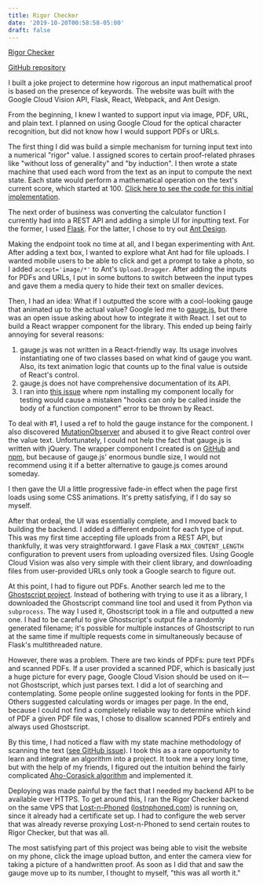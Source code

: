 ```yaml
---
title: Rigor Checker
date: '2019-10-20T00:58:58-05:00'
draft: false
---
```

[Rigor Checker](https://keanemind.github.io/rigor-checker/)

[GitHub repository](https://github.com/keanemind/rigor-checker)

I built a joke project to determine how rigorous an input mathematical proof is based on the presence of keywords. The website was built with the Google Cloud Vision API, Flask, React, Webpack, and Ant Design.

From the beginning, I knew I wanted to support input via image, PDF, URL, and plain text. I planned on using Google Cloud for the optical character recognition, but did not know how I would support PDFs or URLs.

The first thing I did was build a simple mechanism for turning input text into a numerical "rigor" value. I assigned scores to certain proof-related phrases like "without loss of generality" and "by induction". I then wrote a state machine that used each word from the text as an input to compute the next state. Each state would perform a mathematical operation on the text's current score, which started at 100. [Click here to see the code for this initial implementation](https://github.com/keanemind/rigor-checker/blob/474cf93d17b410b1c17bfa74b5651572781b24b8/rigor_calculator.py).

The next order of business was converting the calculator function I currently had into a REST API and adding a simple UI for inputting text. For the former, I used [Flask](https://palletsprojects.com/p/flask/). For the latter, I chose to try out [Ant Design](https://ant.design/). 

Making the endpoint took no time at all, and I began experimenting with Ant. After adding a text box, I wanted to explore what Ant had for file uploads. I wanted mobile users to be able to click and get a prompt to take a photo, so I added `accept='image/*'` to Ant's `Upload.Dragger`. After adding the inputs for PDFs and URLs, I put in some buttons to switch between the input types and gave them a media query to hide their text on smaller devices.

Then, I had an idea: What if I outputted the score with a cool-looking gauge that animated up to the actual value? Google led me to [gauge.js](https://bernii.github.io/gauge.js/), but there was an open issue asking about how to integrate it with React. I set out to build a React wrapper component for the library. This ended up being fairly annoying for several reasons:

1. gauge.js was not written in a React-friendly way. Its usage involves instantiating one of two classes based on what kind of gauge you want. Also, its text animation logic that counts up to the final value is outside of React's control.
2. gauge.js does not have comprehensive documentation of its API.
3. I ran into [this issue](https://github.com/facebook/react/issues/13991) where npm installing my component locally for testing would cause a mistaken "hooks can only be called inside the body of a function component" error to be thrown by React.

To deal with #1, I used a ref to hold the gauge instance for the component. I also discovered [MutationObserver](https://developer.mozilla.org/en-US/docs/Web/API/MutationObserver) and abused it to give React control over the value text. Unfortunately, I could not help the fact that gauge.js is written with jQuery. The wrapper component I created is on [GitHub](https://github.com/keanemind/react-gaugejs) and [npm](https://www.npmjs.com/package/react-gaugejs), but because of gauge.js' enormous bundle size, I would not recommend using it if a better alternative to gauge.js comes around someday.

I then gave the UI a little progressive fade-in effect when the page first loads using some CSS animations. It's pretty satisfying, if I do say so myself.

After that ordeal, the UI was essentially complete, and I moved back to building the backend. I added a different endpoint for each type of input. This was my first time accepting file uploads from a REST API, but thankfully, it was very straightforward. I gave Flask a `MAX_CONTENT_LENGTH` configuration to prevent users from uploading oversized files. Using Google Cloud Vision was also very simple with their client library, and downloading files from user-provided URLs only took a Google search to figure out.

At this point, I had to figure out PDFs. Another search led me to the [Ghostscript project](https://ghostscript.com/). Instead of bothering with trying to use it as a library, I downloaded the Ghostscript command line tool and used it from Python via `subprocess`. The way I used it, Ghostscript took in a file and outputted a new one. I had to be careful to give Ghostscript's output file a randomly generated filename; it's possible for multiple instances of Ghostscript to run at the same time if multiple requests come in simultaneously because of Flask's multithreaded nature.

However, there was a problem. There are two kinds of PDFs: pure text PDFs and scanned PDFs. If a user provided a scanned PDF, which is basically just a huge picture for every page, Google Cloud Vision should be used on it—not Ghostscript, which just parses text. I did a lot of searching and contemplating. Some people online suggested looking for fonts in the PDF. Others suggested calculating words or images per page. In the end, because I could not find a completely reliable way to determine which kind of PDF a given PDF file was, I chose to disallow scanned PDFs entirely and always used Ghostscript. 

By this time, I had noticed a flaw with my state machine methodology of scanning the text ([see GitHub issue](https://github.com/keanemind/rigor-checker/issues/5)). I took this as a rare opportunity to learn and integrate an algorithm into a project. It took me a very long time, but with the help of my friends, I figured out the intuition behind the fairly complicated [Aho-Corasick algorithm](https://en.wikipedia.org/wiki/Aho%E2%80%93Corasick_algorithm) and implemented it. 

Deploying was made painful by the fact that I needed my backend API to be available over HTTPS. To get around this, I ran the Rigor Checker backend on the same VPS that [Lost-n-Phoned](https://github.com/ljacob15/lost-and-phoned) ([lostnphoned.com](https://www.lostnphoned.com/)) is running on, since it already had a certificate set up. I had to configure the web server that was already reverse proxying Lost-n-Phoned to send certain routes to Rigor Checker, but that was all. 

The most satisfying part of this project was being able to visit the website on my phone, click the image upload button, and enter the camera view for taking a picture of a handwritten proof. As soon as I did that and saw the gauge move up to its number, I thought to myself, "this was all worth it."
